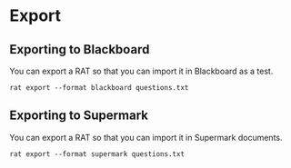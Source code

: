 ---
---


# Export


## Exporting to Blackboard

You can export a RAT so that you can import it in Blackboard as a test.

    rat export --format blackboard questions.txt


## Exporting to Supermark

You can export a RAT so that you can import it in Supermark documents.

    rat export --format supermark questions.txt